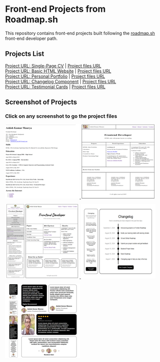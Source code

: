 # Front-end Projects from Roadmap.sh

This repository contains front-end projects built following the [roadmap.sh](https://roadmap.sh/) front-end developer path.

## Projects List
[Project URL: Single-Page CV](https://roadmap.sh/projects/single-page-cv) | [Project files URL](/Frontend-Projects/01_Single-Page_CV/)  
[Project URL: Basic HTML Website](https://roadmap.sh/projects/basic-html-website) | [Project files URL](/Frontend-Projects/02_Basic-HTML-Website/)  
[Project URL: Personal Portfolio](https://roadmap.sh/projects/portfolio-website) | [Project files URL](/Frontend-Projects/03_Personal-Portfolio/)  
[Project URL: Changelog Component](https://roadmap.sh/projects/changelog-component) | [Project files URL](/Frontend-Projects/04_Changelog-Component/)  
[Project URL: Testimonial Cards](https://roadmap.sh/projects/testimonial-cards) | [Project files URL](/Frontend-Projects/05_Testimonial-Cards/)  

## Screenshot of Projects
### Click on any screenshot to go the project files

<p align="left">
  <a href='/Frontend-Projects/01_Single-Page_CV/'>
    <img width="48%" src="./Frontend-Projects/assets/single-page-cv.png" alt="full responsive portfolio website" />
  </a>
  <a href='/Frontend-Projects/02_Basic-HTML-Website/'>
    <img width="48%" src="./Frontend-Projects/assets/basic-html-website.png" alt="html only portfolio website" />
  </a>
</p>

<p align="left">
  <a href='/Frontend-Projects/03_Personal-Portfolio/'>
    <img width="48%" src="./Frontend-Projects/assets/personal-portfolio.png" alt="full responsive portfolio website" />
  </a>
  <a href='/Frontend-Projects/04_Changelog-Component/'>
    <img width="48%" src="./Frontend-Projects/assets/changelog-component.png" alt="changelog component" />
  </a>
</p>

<p align="left">
  <a href='/Frontend-Projects/05_Testimonial-Cards/'>
    <img width="48%" src="./Frontend-Projects/assets/testimonial-cards.png" alt="full responsive testimonial-card component" />
  </a>
</p>
